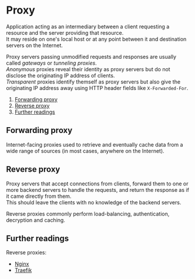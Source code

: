 # Proxy

Application acting as an intermediary between a client requesting a resource and the server providing that resource.<br/>
It may reside on one's local host or at any point between it and destination servers on the Internet.

Proxy servers passing unmodified requests and responses are usually called _gateways_ or _tunneling proxies_.<br/>
_Anonymous_ proxies reveal their identity as proxy servers but do not disclose the originating IP address of clients.<br/>
_Transparent_ proxies identify themself as proxy servers but also give the originating IP address away using HTTP header
fields like `X-Forwarded-For`.

1. [Forwarding proxy](#forwarding-proxy)
1. [Reverse proxy](#reverse-proxy)
1. [Further readings](#further-readings)

## Forwarding proxy

Internet-facing proxies used to retrieve and eventually cache data from a wide range of sources (in most cases, anywhere
on the Internet).

## Reverse proxy

Proxy servers that accept connections from clients, forward them to one or more backend servers to handle the requests,
and return the response as if it came directly from them.<br/>
This should leave the clients with no knowledge of the backend servers.

Reverse proxies commonly perform load-balancing, authentication, decryption and caching.

## Further readings

Reverse proxies:

- [Nginx]
- [Traefik]

<!--
  Reference
  ═╬═Time══
  -->

<!-- In-article sections -->
<!-- Knowledge base -->
[nginx]: nginx.md
[traefik]: traefik.md

<!-- Files -->
<!-- Upstream -->
<!-- Others -->
